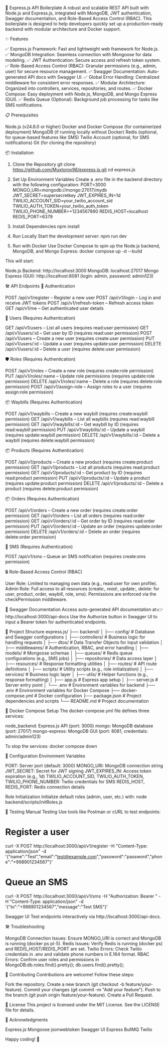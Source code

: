 🚀 Express.js API Boilerplate
A robust and scalable REST API built with Node.js and Express.js, integrated with MongoDB, JWT authentication, Swagger documentation, and Role-Based Access Control (RBAC). This boilerplate is designed to help developers quickly set up a production-ready backend with modular architecture and Docker support.

✨ Features

✅ Express.js Framework: Fast and lightweight web framework for Node.js.
✅ MongoDB Integration: Seamless connection with Mongoose for data modeling.
✅ JWT Authentication: Secure access and refresh token system.
✅ Role-Based Access Control (RBAC): Granular permissions (e.g., admin, user) for secure resource management.
✅ Swagger Documentation: Auto-generated API docs with Swagger UI.
✅ Global Error Handling: Centralized middleware for consistent error responses.
✅ Modular Architecture: Organized into controllers, services, repositories, and routes.
✅ Docker Compose: Easy deployment with Node.js, MongoDB, and Mongo Express (GUI).
✅ Redis Queue (Optional): Background job processing for tasks like SMS notifications.


📋 Prerequisites

Node.js (v24.6.0 or higher)
Docker and Docker Compose (for containerized deployment)
MongoDB (if running locally without Docker)
Redis (optional, for queue-based features like SMS)
Twilio Account (optional, for SMS notifications)
Git (for cloning the repository)


📦 Installation
1. Clone the Repository
git clone https://github.com/Muxtorov98/express.js.git
cd express.js

2. Set Up Environment Variables
Create a .env file in the backend directory with the following configuration:
PORT=3000
MONGO_URI=mongodb://mongo:27017/mydb
JWT_SECRET=supersecretkey
JWT_EXPIRES_IN=1d
TWILIO_ACCOUNT_SID=your_twilio_account_sid
TWILIO_AUTH_TOKEN=your_twilio_auth_token
TWILIO_PHONE_NUMBER=+1234567890
REDIS_HOST=localhost
REDIS_PORT=6379

3. Install Dependencies
npm install

4. Run Locally
Start the development server:
npm run dev

5. Run with Docker
Use Docker Compose to spin up the Node.js backend, MongoDB, and Mongo Express:
docker compose up -d --build

This will start:

Node.js Backend: http://localhost:3000
MongoDB: localhost:27017
Mongo Express (GUI): http://localhost:8081 (login: admin, password: admin123)


🛠 API Endpoints
🔑 Authentication

POST /api/v1/register – Register a new user
POST /api/v1/login – Log in and receive JWT tokens
POST /api/v1/refresh-token – Refresh access token
GET /api/v1/me – Get authenticated user details

👤 Users (Requires Authentication)

GET /api/v1/users – List all users (requires read:user permission)
GET /api/v1/users/:id – Get user by ID (requires read:user permission)
POST /api/v1/users – Create a new user (requires create:user permission)
PUT /api/v1/users/:id – Update a user (requires update:user permission)
DELETE /api/v1/users/:id – Delete a user (requires delete:user permission)

🛡 Roles (Requires Authentication)

POST /api/v1/roles – Create a new role (requires create:role permission)
PUT /api/v1/roles/:name – Update role permissions (requires update:role permission)
DELETE /api/v1/roles/:name – Delete a role (requires delete:role permission)
POST /api/v1/assign-role – Assign roles to a user (requires assign:role permission)

📦 Waybills (Requires Authentication)

POST /api/v1/waybills – Create a new waybill (requires create:waybill permission)
GET /api/v1/waybills – List all waybills (requires read:waybill permission)
GET /api/v1/waybills/:id – Get waybill by ID (requires read:waybill permission)
PUT /api/v1/waybills/:id – Update a waybill (requires update:waybill permission)
DELETE /api/v1/waybills/:id – Delete a waybill (requires delete:waybill permission)

📦 Products (Requires Authentication)

POST /api/v1/products – Create a new product (requires create:product permission)
GET /api/v1/products – List all products (requires read:product permission)
GET /api/v1/products/:id – Get product by ID (requires read:product permission)
PUT /api/v1/products/:id – Update a product (requires update:product permission)
DELETE /api/v1/products/:id – Delete a product (requires delete:product permission)

📦 Orders (Requires Authentication)

POST /api/v1/orders – Create a new order (requires create:order permission)
GET /api/v1/orders – List all orders (requires read:order permission)
GET /api/v1/orders/:id – Get order by ID (requires read:order permission)
PUT /api/v1/orders/:id – Update an order (requires update:order permission)
DELETE /api/v1/orders/:id – Delete an order (requires delete:order permission)

📩 SMS (Requires Authentication)

POST /api/v1/sms – Queue an SMS notification (requires create:sms permission)


🔒 Role-Based Access Control (RBAC)

User Role: Limited to managing own data (e.g., read:user for own profile).
Admin Role: Full access to all resources (create:*, read:*, update:*, delete:* for user, product, order, waybill, role, sms).
Permissions are enforced via the checkPermission middleware.


📖 Swagger Documentation
Access auto-generated API documentation at:👉 http://localhost:3000/api-docs
Use the Authorize button in Swagger UI to input a Bearer token for authenticated endpoints.

📂 Project Structure
express.js/
├── backend/
│   ├── config/              # Database and Swagger configurations
│   ├── controllers/         # Business logic for handling requests
│   ├── dtos/                # Data Transfer Objects for input validation
│   ├── middlewares/         # Authentication, RBAC, and error handling
│   ├── models/              # Mongoose schemas
│   ├── queues/              # Redis queue configurations (e.g., SMS jobs)
│   ├── repositories/        # Data access layer
│   ├── resources/           # Response formatting utilities
│   ├── routes/              # API route definitions
│   ├── scripts/             # Utility scripts (e.g., role initialization)
│   ├── services/            # Business logic layer
│   ├── utils/               # Helper functions (e.g., response formatting)
│   ├── app.js               # Express app setup
│   ├── server.js            # Server entry point
│   └── .env                 # Environment variables for backend
├── .env                     # Environment variables for Docker Compose
├── docker-compose.yml       # Docker configuration
├── package.json             # Project dependencies and scripts
└── README.md                # Project documentation


🐳 Docker Compose Setup
The docker-compose.yml file defines three services:

node_backend: Express.js API (port: 3000)
mongo: MongoDB database (port: 27017)
mongo-express: MongoDB GUI (port: 8081, credentials: admin/admin123)

To stop the services:
docker compose down


🔧 Configuration
Environment Variables

PORT: Server port (default: 3000)
MONGO_URI: MongoDB connection string
JWT_SECRET: Secret for JWT signing
JWT_EXPIRES_IN: Access token expiration (e.g., 1d)
TWILIO_ACCOUNT_SID, TWILIO_AUTH_TOKEN, TWILIO_PHONE_NUMBER: Twilio credentials for SMS
REDIS_HOST, REDIS_PORT: Redis connection details

Role Initialization
Initialize default roles (admin, user, etc.) with:
node backend/scripts/initRoles.js


🧪 Testing
Manual Testing
Use tools like Postman or cURL to test endpoints:
# Register a user
curl -X POST http://localhost:3000/api/v1/register -H "Content-Type: application/json" -d '{"name":"Test","email":"test@example.com","password":"password","phone":"+998901234567"}'

# Queue an SMS
curl -X POST http://localhost:3000/api/v1/sms -H "Authorization: Bearer <token>" -H "Content-Type: application/json" -d '{"to":"+998901234567","message":"Test SMS"}'

Swagger UI
Test endpoints interactively via http://localhost:3000/api-docs.

🛠 Troubleshooting

MongoDB Connection Issues: Ensure MONGO_URI is correct and MongoDB is running (docker ps pl-5).
Redis Issues: Verify Redis is running (docker ps) and REDIS_HOST/REDIS_PORT are set.
Twilio Errors: Check Twilio credentials in .env and validate phone numbers in E.164 format.
RBAC Errors: Confirm user roles and permissions in MongoDB:db.roles.find().pretty();
db.users.find().pretty();




🤝 Contributing
Contributions are welcome! Follow these steps:

Fork the repository.
Create a new branch (git checkout -b feature/your-feature).
Commit your changes (git commit -m "Add your feature").
Push to the branch (git push origin feature/your-feature).
Create a Pull Request.


📄 License
This project is licensed under the MIT License. See the LICENSE file for details.

🌟 Acknowledgments

Express.js
Mongoose
jsonwebtoken
Swagger UI Express
BullMQ
Twilio


Happy coding! 🚀
